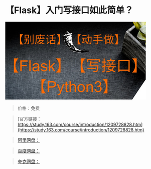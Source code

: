 # 【Flask】入门写接口如此简单？

![img](../../../assets/study163/free/3ebe1c8671e14951a644c70e719274ce.jpg)

> 价格：免费

> [官方链接：https://study.163.com/course/introduction/1209728828.htm](https://study.163.com/course/introduction/1209728828.htm)

> [阿里网盘：]()

> [百度网盘：]()

> [夸克网盘：]()
